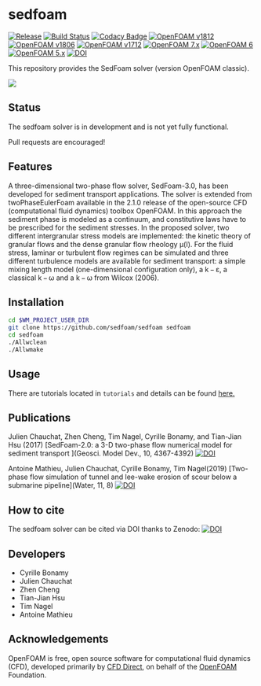 sedfoam
=======

[![Release](https://img.shields.io/badge/release-3.0alpha-blue.svg)](http://github.com/SedFoam/sedfoam)
[![Build Status](https://travis-ci.com/SedFoam/sedfoam.svg?branch=master)](https://travis-ci.com/SedFoam/sedfoam)
[![Codacy Badge](https://api.codacy.com/project/badge/Grade/ec10f23d2f7c4996b67a7cc795e7fbf0)](https://www.codacy.com/manual/CyrilleBonamy/sedfoam?utm_source=github.com&amp;utm_medium=referral&amp;utm_content=SedFoam/sedfoam&amp;utm_campaign=Badge_Grade)
[![OpenFOAM v1812](https://img.shields.io/badge/OpenFOAM-v1812-brightgreen.svg)](https://openfoam.com/)
[![OpenFOAM v1806](https://img.shields.io/badge/OpenFOAM-v1806-brightgreen.svg)](https://openfoam.com/)
[![OpenFOAM v1712](https://img.shields.io/badge/OpenFOAM-v1712-brightgreen.svg)](https://openfoam.com/)
[![OpenFOAM 7.x](https://img.shields.io/badge/OpenFOAM-7-brightgreen.svg)](https://openfoam.org/)
[![OpenFOAM 6](https://img.shields.io/badge/OpenFOAM-6-brightgreen.svg)](https://openfoam.org/)
[![OpenFOAM 5.x](https://img.shields.io/badge/OpenFOAM-5.x-brightgreen.svg)](https://openfoam.org/)
[![DOI](https://zenodo.org/badge/DOI/10.5281/zenodo.1320016.svg)](https://doi.org/10.5281/zenodo.1320016)

This repository provides the SedFoam solver (version OpenFOAM classic).

[![](https://i.ibb.co/WgS6PYB/Capture-d-e-cran-2018-12-14-a-11-27-01.png)](https://www.youtube.com/watch?v=cVf7qm_ZDK0)

Status
------

The sedfoam solver is in development and is not yet fully functional.

Pull requests are encouraged!

Features
--------

A three-dimensional two-phase flow solver, SedFoam-3.0, has been developed for sediment transport applications. The solver is extended from twoPhaseEulerFoam available in the 2.1.0 release of the open-source CFD (computational fluid dynamics) toolbox OpenFOAM. In this approach the sediment phase is modeled as a continuum, and constitutive laws have to be prescribed for the sediment stresses. In the proposed solver, two different intergranular stress models are implemented: the kinetic theory of granular flows and the dense granular flow rheology μ(I). For the fluid stress, laminar or turbulent flow regimes can be simulated and three different turbulence models are available for sediment transport: a simple mixing length model (one-dimensional configuration only), a k − ε, a classical k − ω and a k − ω from Wilcox (2006).

Installation
------------

```bash
cd $WM_PROJECT_USER_DIR
git clone https://github.com/sedfoam/sedfoam sedfoam
cd sedfoam
./Allwclean
./Allwmake
```

Usage
-----

There are tutorials located in `tutorials` and details can be found [here.](http://servforge.legi.grenoble-inp.fr/pub/soft-sedfoam)

Publications
------------

Julien Chauchat, Zhen Cheng, Tim Nagel, Cyrille Bonamy, and Tian-Jian Hsu (2017) [SedFoam-2.0: a 3-D two-phase flow numerical model for sediment transport ](Geosci. Model Dev., 10, 4367-4392) [![DOI](https://img.shields.io/badge/DOI-10.5195%2Fgmd_10_4367_2017-blue.svg)](https://doi.org/10.5194/gmd-10-4367-2017)

Antoine Mathieu, Julien Chauchat, Cyrille Bonamy, Tim Nagel(2019) [Two-phase flow simulation of tunnel and lee-wake erosion of scour below a submarine pipeline](Water, 11, 8) [![DOI](https://img.shields.io/badge/DOI-10.3390%2Fw11081727-blue.svg)](https://www.mdpi.com/2073-4441/11/8/1727)

How to cite
-----------

The sedfoam solver can be cited via DOI thanks to Zenodo: [![DOI](https://zenodo.org/badge/DOI/10.5281/zenodo.1320016.svg)](https://doi.org/10.5281/zenodo.1320016)

Developers
----------

* Cyrille Bonamy
* Julien Chauchat
* Zhen Cheng
* Tian-Jian Hsu
* Tim Nagel
* Antoine Mathieu

Acknowledgements
----------------

OpenFOAM is free, open source software for computational fluid dynamics (CFD),
developed primarily by [CFD Direct](http://cfd.direct), on behalf of the
[OpenFOAM](http://openfoam.org) Foundation.
